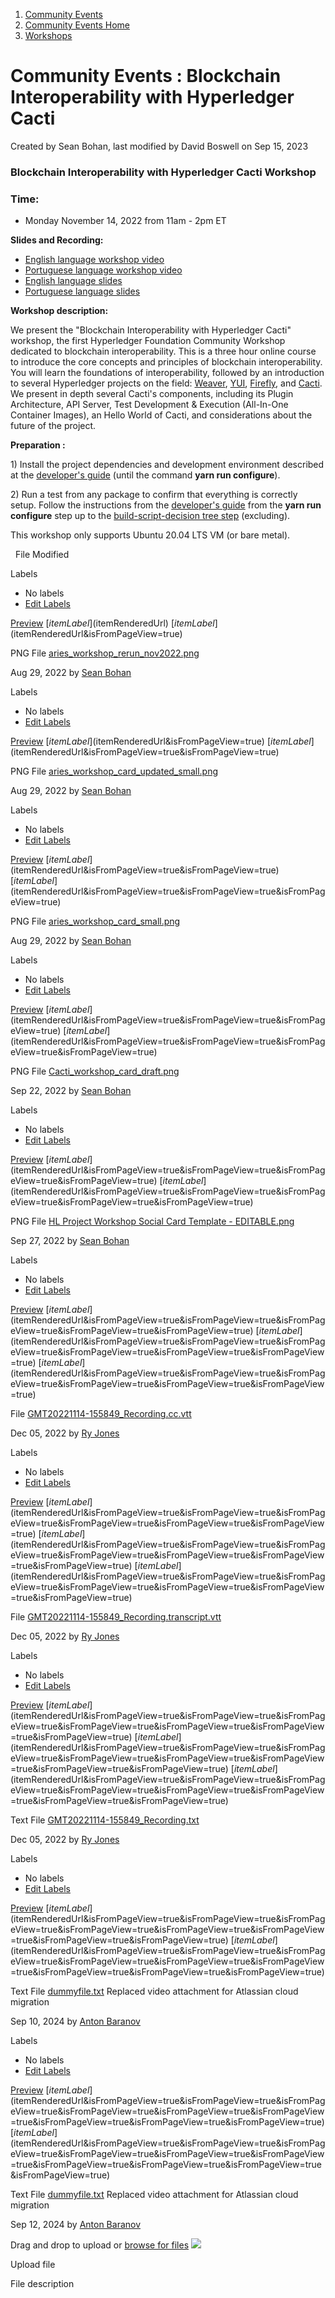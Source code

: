 1. [Community Events](index.html)
2. [Community Events Home](Community-Events-Home_21790731.html)
3. [Workshops](Workshops_21790888.html)

# Community Events : Blockchain Interoperability with Hyperledger Cacti

Created by Sean Bohan, last modified by David Boswell on Sep 15, 2023

### **Blockchain Interoperability with Hyperledger Cacti Workshop**

### **Time:**

- Monday November 14, 2022 from 11am - 2pm ET

**Slides and Recording:**

- [English language workshop video](https://youtu.be/TM-dnP2yzRM)
- [Portuguese language workshop video](https://www.youtube.com/watch?v=o9UEkPdYI8c)
- [English language slides](https://drive.google.com/file/d/1GZOjbN9JvvMx4buxrEyxO54VJullU6iw/view?usp=sharing)
- [Portuguese language slides](https://drive.google.com/file/d/16zjManFJw_FzrSkAoD2KZwWXTLPna6YD/view?usp=sharing)

**Workshop description:**

We present the "Blockchain Interoperability with Hyperledger Cacti" workshop, the first Hyperledger Foundation Community Workshop dedicated to blockchain interoperability. This is a three hour online course to introduce the core concepts and principles of blockchain interoperability. You will learn the foundations of interoperability, followed by an introduction to several Hyperledger projects on the field: [Weaver](https://github.com/hyperledger-labs/weaver-dlt-interoperability), [YUI](https://github.com/hyperledger-labs/yui-docs), [Firefly](https://lf-hyperledger.atlassian.net/wiki/display/FIR/Hyperledger+FireFly+Home), and [Cacti](https://lf-hyperledger.atlassian.net/wiki/display/cactus/Hyperledger+Cactus+Home). We present in depth several Cacti's components, including its Plugin Architecture, API Server, Test Development &amp; Execution (All-In-One Container Images), an Hello World of Cacti, and considerations about the future of the project.

**Preparation :**

1\) Install the project dependencies and development environment described at the [developer's guide](https://github.com/hyperledger/cactus/blob/main/BUILD.md#developers-guide) (until the command **yarn run configure**).

2\) Run a test from any package to confirm that everything is correctly setup. Follow the instructions from the [developer's guide](https://github.com/hyperledger/cactus/blob/main/BUILD.md#developers-guide) from the **yarn run configure** step up to the [build-script-decision tree step](https://github.com/hyperledger/cactus/blob/main/BUILD.md#build-script-decision-tree) (excluding).

This workshop only supports Ubuntu 20.04 LTS VM (or bare metal).

  File Modified

Labels

- No labels
- [Edit Labels](# "Edit Labels")

[Preview]() [$itemLabel]($itemRenderedUrl) [$itemLabel]($itemRenderedUrl&isFromPageView=true)

PNG File [aries\_workshop\_rerun\_nov2022.png](attachments/21790884/21793526.png "Download")

Aug 29, 2022 by [Sean Bohan](/wiki/people/634eef0301c2ff842c15f9e7)

Labels

- No labels
- [Edit Labels](# "Edit Labels")

[Preview]() [$itemLabel]($itemRenderedUrl&isFromPageView=true) [$itemLabel]($itemRenderedUrl&isFromPageView=true&isFromPageView=true)

PNG File [aries\_workshop\_card\_updated\_small.png](attachments/21790884/21793527.png "Download")

Aug 29, 2022 by [Sean Bohan](/wiki/people/634eef0301c2ff842c15f9e7)

Labels

- No labels
- [Edit Labels](# "Edit Labels")

[Preview]() [$itemLabel]($itemRenderedUrl&isFromPageView=true&isFromPageView=true) [$itemLabel]($itemRenderedUrl&isFromPageView=true&isFromPageView=true&isFromPageView=true)

PNG File [aries\_workshop\_card\_small.png](attachments/21790884/21793528.png "Download")

Aug 29, 2022 by [Sean Bohan](/wiki/people/634eef0301c2ff842c15f9e7)

Labels

- No labels
- [Edit Labels](# "Edit Labels")

[Preview]() [$itemLabel]($itemRenderedUrl&isFromPageView=true&isFromPageView=true&isFromPageView=true) [$itemLabel]($itemRenderedUrl&isFromPageView=true&isFromPageView=true&isFromPageView=true&isFromPageView=true)

PNG File [Cacti\_workshop\_card\_draft.png](attachments/21790884/21793639.png "Download")

Sep 22, 2022 by [Sean Bohan](/wiki/people/634eef0301c2ff842c15f9e7)

Labels

- No labels
- [Edit Labels](# "Edit Labels")

[Preview]() [$itemLabel]($itemRenderedUrl&isFromPageView=true&isFromPageView=true&isFromPageView=true&isFromPageView=true) [$itemLabel]($itemRenderedUrl&isFromPageView=true&isFromPageView=true&isFromPageView=true&isFromPageView=true&isFromPageView=true)

PNG File [HL Project Workshop Social Card Template - EDITABLE.png](attachments/21790884/21793647.png "Download")

Sep 27, 2022 by [Sean Bohan](/wiki/people/634eef0301c2ff842c15f9e7)

Labels

- No labels
- [Edit Labels](# "Edit Labels")

[Preview]() [$itemLabel]($itemRenderedUrl&isFromPageView=true&isFromPageView=true&isFromPageView=true&isFromPageView=true&isFromPageView=true) [$itemLabel]($itemRenderedUrl&isFromPageView=true&isFromPageView=true&isFromPageView=true&isFromPageView=true&isFromPageView=true&isFromPageView=true) [$itemLabel]($itemRenderedUrl&isFromPageView=true&isFromPageView=true&isFromPageView=true&isFromPageView=true&isFromPageView=true&isFromPageView=true)

File [GMT20221114-155849\_Recording.cc.vtt](attachments/21790884/21793706.vtt "Download")

Dec 05, 2022 by [Ry Jones](/wiki/people/557058:078cecfc-fb17-4d9a-8759-b5b74efa6850)

Labels

- No labels
- [Edit Labels](# "Edit Labels")

[Preview]() [$itemLabel]($itemRenderedUrl&isFromPageView=true&isFromPageView=true&isFromPageView=true&isFromPageView=true&isFromPageView=true&isFromPageView=true) [$itemLabel]($itemRenderedUrl&isFromPageView=true&isFromPageView=true&isFromPageView=true&isFromPageView=true&isFromPageView=true&isFromPageView=true&isFromPageView=true) [$itemLabel]($itemRenderedUrl&isFromPageView=true&isFromPageView=true&isFromPageView=true&isFromPageView=true&isFromPageView=true&isFromPageView=true&isFromPageView=true)

File [GMT20221114-155849\_Recording.transcript.vtt](attachments/21790884/21793708.vtt "Download")

Dec 05, 2022 by [Ry Jones](/wiki/people/557058:078cecfc-fb17-4d9a-8759-b5b74efa6850)

Labels

- No labels
- [Edit Labels](# "Edit Labels")

[Preview]() [$itemLabel]($itemRenderedUrl&isFromPageView=true&isFromPageView=true&isFromPageView=true&isFromPageView=true&isFromPageView=true&isFromPageView=true&isFromPageView=true) [$itemLabel]($itemRenderedUrl&isFromPageView=true&isFromPageView=true&isFromPageView=true&isFromPageView=true&isFromPageView=true&isFromPageView=true&isFromPageView=true&isFromPageView=true) [$itemLabel]($itemRenderedUrl&isFromPageView=true&isFromPageView=true&isFromPageView=true&isFromPageView=true&isFromPageView=true&isFromPageView=true&isFromPageView=true&isFromPageView=true)

Text File [GMT20221114-155849\_Recording.txt](attachments/21790884/21793709.txt "Download")

Dec 05, 2022 by [Ry Jones](/wiki/people/557058:078cecfc-fb17-4d9a-8759-b5b74efa6850)

Labels

- No labels
- [Edit Labels](# "Edit Labels")

[Preview]() [$itemLabel]($itemRenderedUrl&isFromPageView=true&isFromPageView=true&isFromPageView=true&isFromPageView=true&isFromPageView=true&isFromPageView=true&isFromPageView=true&isFromPageView=true) [$itemLabel]($itemRenderedUrl&isFromPageView=true&isFromPageView=true&isFromPageView=true&isFromPageView=true&isFromPageView=true&isFromPageView=true&isFromPageView=true&isFromPageView=true&isFromPageView=true)

Text File [dummyfile.txt](attachments/21790884/21793710.txt "Download") Replaced video attachment for Atlassian cloud migration

Sep 10, 2024 by [Anton Baranov](/wiki/people/5d276e9fafbc2a0c25112118)

Labels

- No labels
- [Edit Labels](# "Edit Labels")

[Preview]() [$itemLabel]($itemRenderedUrl&isFromPageView=true&isFromPageView=true&isFromPageView=true&isFromPageView=true&isFromPageView=true&isFromPageView=true&isFromPageView=true&isFromPageView=true&isFromPageView=true) [$itemLabel]($itemRenderedUrl&isFromPageView=true&isFromPageView=true&isFromPageView=true&isFromPageView=true&isFromPageView=true&isFromPageView=true&isFromPageView=true&isFromPageView=true&isFromPageView=true&isFromPageView=true)

Text File [dummyfile.txt](attachments/21790884/21793710.txt "Download") Replaced video attachment for Atlassian cloud migration

Sep 12, 2024 by [Anton Baranov](/wiki/people/5d276e9fafbc2a0c25112118)

Drag and drop to upload or [browse for files]() ![](images/icons/wait.gif)

Upload file

File description
